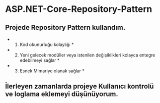 ﻿# ASP.NET-Core-Repository-Pattern
## Projede Repository Pattern kullandım.
* 1. Kod okunurluğu kolaylığı *
* 2. Yeni gelecek modüller veya istenilen değişiklikleri kolayca entegre edebilmeyi sağlar *
* 3. Esnek Mimariye olanak sağlar *
## İlerleyen zamanlarda projeye Kullanıcı kontrolü ve loglama eklemeyi düşünüyorum.

